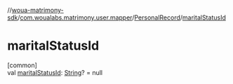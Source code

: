 //[woua-matrimony-sdk](../../../index.md)/[com.woualabs.matrimony.user.mapper](../index.md)/[PersonalRecord](index.md)/[maritalStatusId](marital-status-id.md)

# maritalStatusId

[common]\
val [maritalStatusId](marital-status-id.md): [String](https://kotlinlang.org/api/latest/jvm/stdlib/kotlin/-string/index.html)? = null
